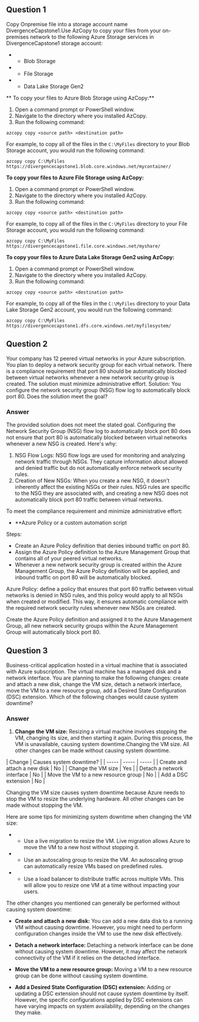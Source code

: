 ## Question 1

Copy Onpremise file into a storage account name DivergenceCapstone1.Use AzCopy to copy your files from your on-premises network to the following Azure Storage services in DivergenceCapstone1 storage account:

  - * Blob Storage
  - * File Storage
  - * Data Lake Storage Gen2

** To copy your files to Azure Blob Storage using AzCopy:**

1. Open a command prompt or PowerShell window.
2. Navigate to the directory where you installed AzCopy.
3. Run the following command:

```
azcopy copy <source path> <destination path>
```

For example, to copy all of the files in the `C:\MyFiles` directory to your Blob Storage account, you would run the following command:

```
azcopy copy C:\MyFiles https://divergencecapstone1.blob.core.windows.net/mycontainer/
```

**To copy your files to Azure File Storage using AzCopy:**

1. Open a command prompt or PowerShell window.
2. Navigate to the directory where you installed AzCopy.
3. Run the following command:

```
azcopy copy <source path> <destination path>
```

For example, to copy all of the files in the `C:\MyFiles` directory to your File Storage account, you would run the following command:

```
azcopy copy C:\MyFiles https://divergencecapstone1.file.core.windows.net/myshare/
```

**To copy your files to Azure Data Lake Storage Gen2 using AzCopy:**

1. Open a command prompt or PowerShell window.
2. Navigate to the directory where you installed AzCopy.
3. Run the following command:

```
azcopy copy <source path> <destination path>
```

For example, to copy all of the files in the `C:\MyFiles` directory to your Data Lake Storage Gen2 account, you would run the following command:

```
azcopy copy C:\MyFiles https://divergencecapstone1.dfs.core.windows.net/myfilesystem/
```

## Question 2

Your company has 12 peered virtual networks in your Azure subscription. You plan to deploy a network security group for each virtual network. There is a compliance requirement that port 80 should be automatically blocked between virtual networks whenever a new network security group is created. The solution must minimize administrative effort. Solution: You configure the network security group (NSG) flow log to automatically block port 80. Does the solution meet the goal?

### Answer
The provided solution does not meet the stated goal. Configuring the Network Security Group (NSG) flow log to automatically block port 80 does not ensure that port 80 is automatically blocked between virtual networks whenever a new NSG is created.
Here's why:

1. NSG Flow Logs: NSG flow logs are used for monitoring and analyzing network traffic through NSGs. They capture information about allowed and denied traffic but do not automatically enforce network security rules.
2. Creation of New NSGs: When you create a new NSG, it doesn't inherently affect the existing NSGs or their rules. NSG rules are specific to the NSG they are associated with, and creating a new NSG does not automatically block port 80 traffic between virtual networks.

To meet the compliance requirement and minimize administrative effort:
   - **Azure Policy or a custom automation script

Steps:

   - Create an Azure Policy definition that denies inbound traffic on port 80.
   - Assign the Azure Policy definition to the Azure Management Group that contains all of your peered virtual networks.
   - Whenever a new network security group is created within the Azure Management Group, the Azure Policy definition will be applied, and inbound traffic on port 80 will be automatically blocked.

Azure Policy:  define a policy that ensures that port 80 traffic between virtual networks is denied in NSG rules, and this policy would apply to all NSGs when created or modified. This way, it ensures automatic compliance with the required network security rules whenever new NSGs are created.

Create the Azure Policy definition and assigned it to the Azure Management Group, all new network security groups within the Azure Management Group will automatically block port 80.


## Question 3
Business-critical application hosted in a virtual machine that is associated with Azure subscription. The virtual machine has a managed disk and a network interface. You are planning to make the following changes: create and attach a new disk, change the VM size, detach a network interface, move the VM to a new resource group, add a Desired State Configuration (DSC) extension. Which of the following changes would cause system downtime?

### Answer
1. **Change the VM size:** Resizing a virtual machine involves stopping the VM, changing its size, and then starting it again. During this process, the VM is unavailable, causing system downtime.Changing the VM size. All other changes can be made without causing system downtime.

| Change | Causes system downtime? |
| ----- | ----- | ----- |
| Create and attach a new disk | No |
| Change the VM size | Yes |
| Detach a network interface | No |
| Move the VM to a new resource group | No |
| Add a DSC extension | No |

Changing the VM size causes system downtime because Azure needs to stop the VM to resize the underlying hardware. All other changes can be made without stopping the VM.

Here are some tips for minimizing system downtime when changing the VM size:
  - * Use a live migration to resize the VM. Live migration allows Azure to move the VM to a new host without stopping it.
  - * Use an autoscaling group to resize the VM. An autoscaling group can automatically resize VMs based on predefined rules.
  - * Use a load balancer to distribute traffic across multiple VMs. This will allow you to resize one VM at a time without impacting your users.

The other changes you mentioned can generally be performed without causing system downtime:

- **Create and attach a new disk:** You can add a new data disk to a running VM without causing downtime. However, you might need to perform configuration changes inside the VM to use the new disk effectively.

- **Detach a network interface:** Detaching a network interface can be done without causing system downtime. However, it may affect the network connectivity of the VM if it relies on the detached interface.

- **Move the VM to a new resource group:** Moving a VM to a new resource group can be done without causing system downtime.

- **Add a Desired State Configuration (DSC) extension:** Adding or updating a DSC extension should not cause system downtime by itself. However, the specific configurations applied by DSC extensions can have varying impacts on system availability, depending on the changes they make.





